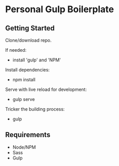 # Personal Gulp Boilerplate

## Getting Started

Clone/download repo.

If needed:

- install 'gulp' and 'NPM'

Install dependencies:

- npm install

Serve with live reload for development:

- gulp serve

Tricker the building process:

- gulp

## Requirements
- Node/NPM
- Sass
- Gulp
